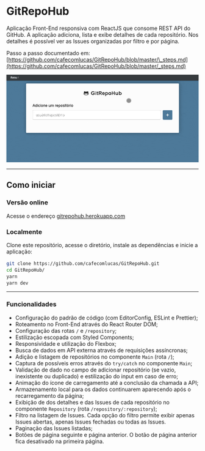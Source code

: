 # GitRepoHub

Aplicação Front-End responsiva com ReactJS que consome REST API do GitHub. A aplicação adiciona, lista e exibe detalhes de cada repositório. Nos detalhes é possível ver as Issues organizadas por filtro e por página.

Passo a passo documentado em: [https://github.com/cafecomlucas/GitRepoHub/blob/master/\_steps.md](https://github.com/cafecomlucas/GitRepoHub/blob/master/_steps.md)

![Demonstração - Busca na API do GitHub e testa responsividade](.github/reactjs-github-api-storage-repository.gif)

---

## Como iniciar

### Versão online

Acesse o endereço [gitrepohub.herokuapp.com](https://gitrepohub.herokuapp.com/)

### Localmente

Clone este repositório, acesse o diretório, instale as dependências e inicie a aplicação:

```bash
git clone https://github.com/cafecomlucas/GitRepoHub.git
cd GitRepoHub/
yarn
yarn dev
```

---

### Funcionalidades

- Configuração do padrão de código (com EditorConfig, ESLint e Prettier);
- Roteamento no Front-End através do React Router DOM;
- Configuração das rotas `/` e `/repository`;
- Estilização escopada com Styled Components;
- Responsividade e utilização do Flexbox;
- Busca de dados em API externa através de requisições assíncronas;
- Adição e listagem de repositórios no componente `Main` (rota `/`);
- Captura de possíveis erros através do `try/catch` no componente `Main`;
- Validação de dado no campo de adicionar repositório (se vazio, inexistente ou duplicado) e estilização do input em caso de erro;
- Animação do ícone de carregamento até a conclusão da chamada a API;
- Armazenamento local para os dados continuarem aparecendo após o recarregamento da página;
- Exibição de dos detalhes e das Issues de cada repositório no componente `Repository` (rota `/repository/:repository`);
- Filtro na listagem de Issues. Cada opção do filtro permite exibir apenas Issues abertas, apenas Issues fechadas ou todas as Issues.
- Paginação das Issues listadas;
- Botões de página seguinte e página anterior. O botão de página anterior fica desativado na primeira página.
